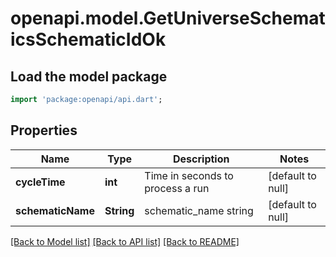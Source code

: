 # openapi.model.GetUniverseSchematicsSchematicIdOk

## Load the model package
```dart
import 'package:openapi/api.dart';
```

## Properties
Name | Type | Description | Notes
------------ | ------------- | ------------- | -------------
**cycleTime** | **int** | Time in seconds to process a run | [default to null]
**schematicName** | **String** | schematic_name string | [default to null]

[[Back to Model list]](../README.md#documentation-for-models) [[Back to API list]](../README.md#documentation-for-api-endpoints) [[Back to README]](../README.md)


